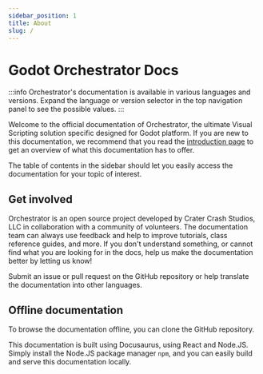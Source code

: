 ```yaml
---
sidebar_position: 1
title: About
slug: /
---
```


# Godot Orchestrator Docs

:::info
Orchestrator's documentation is available in various languages and versions.
Expand the language or version selector in the top navigation panel to see the possible values.
:::

Welcome to the official documentation of <ExternalLink href="https://orchestrator.cratercrash.space">Orchestrator</ExternalLink>, the ultimate Visual Scripting solution specific designed for Godot platform.
If you are new to this documentation, we recommend that you read the [introduction page](./introduction.md) to get an overview of what this documentation has to offer.

The table of contents in the sidebar should let you easily access the documentation for your topic of interest.

## Get involved

Orchestrator is an open source project developed by Crater Crash Studios, LLC in collaboration with a community of volunteers.
The documentation team can always use feedback and help to improve tutorials, class reference guides, and more.
If you don't understand something, or cannot find what you are looking for in the docs, help us make the documentation better by letting us know!

Submit an issue or pull request on the <ExternalLink href="https://github.com/CraterCrash/godot-orchestrator-docs">GitHub repository</ExternalLink> or help translate the documentation into other languages.

## Offline documentation

To browse the documentation offline, you can clone the <ExternalLink href="https://github.com/CraterCrash/godot-orchestrator-docs">GitHub repository</ExternalLink>.

This documentation is built using <ExternalLink href="https://docusaurus.io">Docusaurus</ExternalLink>, using React and Node.JS.
Simply install the Node.JS package manager `npm`, and you can easily build and serve this documentation locally.